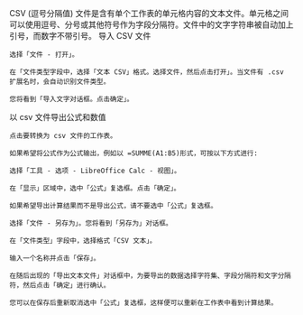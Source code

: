 CSV (逗号分隔值) 文件是含有单个工作表的单元格内容的文本文件。单元格之间可以使用逗号、分号或其他符号作为字段分隔符。文件中的文字字符串被自动加上引号，而数字不带引号。
导入 CSV 文件

    选择「文件 - 打开」。

    在「文件类型字段中，选择「文本 CSV」格式。选择文件，然后点击打开」。当文件有 .csv 扩展名时，会自动识别文件类型。

    您将看到「导入文字对话框。点击确定」。

以 csv 文件导出公式和数值

    点击要转换为 csv 文件的工作表。

    如果希望将公式作为公式输出，例如以 =SUMME(A1:B5)形式，可按以下方式进行:

    选择「工具 - 选项 - LibreOffice Calc - 视图」。

    在「显示」区域中，选中「公式」复选框。点击「确定」。

    如果希望导出计算结果而不是导出公式，请不要选中「公式」复选框。

    选择「文件 - 另存为」。您将看到「另存为」对话框。

    在「文件类型」字段中，选择格式「CSV 文本」。

    输入一个名称并点击「保存」。

    在随后出现的「导出文本文件」对话框中，为要导出的数据选择字符集、字段分隔符和文字分隔符，然后点击「确定」进行确认。

    您可以在保存后重新取消选中「公式」复选框，这样便可以重新在工作表中看到计算结果。
